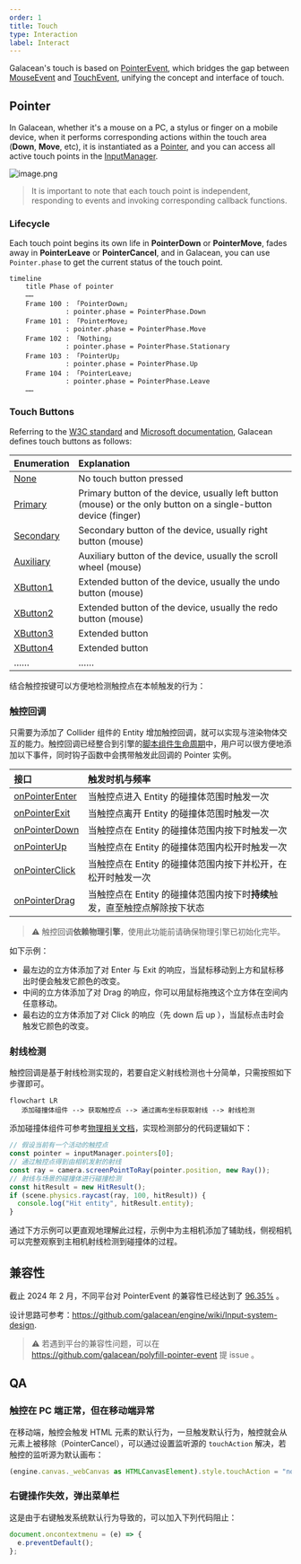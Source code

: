 ```yaml
---
order: 1
title: Touch
type: Interaction
label: Interact
---
```


Galacean's touch is based on [PointerEvent](https://www.w3.org/TR/pointerevents3/), which bridges the gap between [MouseEvent](https://developer.mozilla.org/zh-CN/en/docs/Web/API/MouseEvent) and [TouchEvent](https://developer.mozilla.org/zh-CN/en/docs/Web/API/TouchEvent), unifying the concept and interface of touch.

## Pointer

In Galacean, whether it's a mouse on a PC, a stylus or finger on a mobile device, when it performs corresponding actions within the touch area (**Down**, **Move**, etc), it is instantiated as a [Pointer](/apis/core/#Pointer), and you can access all active touch points in the [InputManager](/apis/core/#InputManager).

<img src="https://mdn.alipayobjects.com/huamei_yo47yq/afts/img/A*k6_aRKNVxGkAAAAAAAAAAAAADhuCAQ/original" alt="image.png"  />

> It is important to note that each touch point is independent, responding to events and invoking corresponding callback functions.

### Lifecycle

Each touch point begins its own life in **PointerDown** or **PointerMove**, fades away in **PointerLeave** or **PointerCancel**, and in Galacean, you can use `Pointer.phase` to get the current status of the touch point.

```mermaid
timeline
    title Phase of pointer
    ……
    Frame 100 : 「PointerDown」
              : pointer.phase = PointerPhase.Down
    Frame 101 : 「PointerMove」
              : pointer.phase = PointerPhase.Move
    Frame 102 : 「Nothing」
              : pointer.phase = PointerPhase.Stationary
    Frame 103 : 「PointerUp」
              : pointer.phase = PointerPhase.Up
    Frame 104 : 「PointerLeave」
              : pointer.phase = PointerPhase.Leave
    ……
```

<playground src="input-log.ts"></playground>

### Touch Buttons

Referring to the [W3C standard](https://www.w3.org/TR/uievents/#dom-mouseevent-button) and [Microsoft documentation](https://learn.microsoft.com/en-us/dotnet/api/system.windows.input.mousebutton?view=windowsdesktop-6.0), Galacean defines touch buttons as follows:

| Enumeration                                      | Explanation                                                      |
| :---------------------------------------------- | :--------------------------------------------------------------- |
| [None](/apis/core/#PointerButton-None)           | No touch button pressed                                           |
| [Primary](/apis/core/#PointerButton-Primary)     | Primary button of the device, usually left button (mouse) or the only button on a single-button device (finger) |
| [Secondary](/apis/core/#PointerButton-Secondary) | Secondary button of the device, usually right button (mouse)     |
| [Auxiliary](/apis/core/#PointerButton-Auxiliary) | Auxiliary button of the device, usually the scroll wheel (mouse)  |
| [XButton1](/apis/core/#PointerButton-XButton1)   | Extended button of the device, usually the undo button (mouse)   |
| [XButton2](/apis/core/#PointerButton-XButton2)   | Extended button of the device, usually the redo button (mouse)   |
| [XButton3](/apis/core/#PointerButton-XButton3)   | Extended button                                                  |
| [XButton4](/apis/core/#PointerButton-XButton4)   | Extended button                                                  |
| ……                                              | ……                                                               |

结合触控按键可以方便地检测触控点在本帧触发的行为：

<playground src="input-pointerButton.ts"></playground>

### 触控回调

只需要为添加了 Collider 组件的 Entity 增加触控回调，就可以实现与渲染物体交互的能力。触控回调已经整合到引擎的[脚本组件生命周期](/en/docs/script#组件生命周期函数)中，用户可以很方便地添加以下事件，同时钩子函数中会携带触发此回调的 Pointer 实例。

| 接口                                               | 触发时机与频率                                                             |
| :------------------------------------------------- | :------------------------------------------------------------------------- |
| [onPointerEnter](/apis/core/#Script-onPointerEnter) | 当触控点进入 Entity 的碰撞体范围时触发一次                                 |
| [onPointerExit](/apis/core/#Script-onPointerExit)   | 当触控点离开 Entity 的碰撞体范围时触发一次                                 |
| [onPointerDown](/apis/core/#Script-onPointerDown)   | 当触控点在 Entity 的碰撞体范围内按下时触发一次                             |
| [onPointerUp](/apis/core/#Script-onPointerUp)       | 当触控点在 Entity 的碰撞体范围内松开时触发一次                             |
| [onPointerClick](/apis/core/#Script-onPointerClick) | 当触控点在 Entity 的碰撞体范围内按下并松开，在松开时触发一次               |
| [onPointerDrag](/apis/core/#Script-onPointerDrag)   | 当触控点在 Entity 的碰撞体范围内按下时**持续**触发，直至触控点解除按下状态 |

> ⚠️ 触控回调**依赖物理引擎**，使用此功能前请确保物理引擎已初始化完毕。

如下示例：

- 最左边的立方体添加了对 Enter 与 Exit 的响应，当鼠标移动到上方和鼠标移出时便会触发它颜色的改变。
- 中间的立方体添加了对 Drag 的响应，你可以用鼠标拖拽这个立方体在空间内任意移动。
- 最右边的立方体添加了对 Click 的响应（先 down 后 up ），当鼠标点击时会触发它颜色的改变。

<playground src="input-pointer.ts"></playground>

### 射线检测

触控回调是基于射线检测实现的，若要自定义射线检测也十分简单，只需按照如下步骤即可。

```mermaid
flowchart LR
   添加碰撞体组件 --> 获取触控点 --> 通过画布坐标获取射线 --> 射线检测
```

添加碰撞体组件可参考[物理相关文档](/en/docs/physics-collider)，实现检测部分的代码逻辑如下：

```typescript
// 假设当前有一个活动的触控点
const pointer = inputManager.pointers[0];
// 通过触控点得到由相机发射的射线
const ray = camera.screenPointToRay(pointer.position, new Ray());
// 射线与场景的碰撞体进行碰撞检测
const hitResult = new HitResult();
if (scene.physics.raycast(ray, 100, hitResult)) {
  console.log("Hit entity", hitResult.entity);
}
```

通过下方示例可以更直观地理解此过程，示例中为主相机添加了辅助线，侧视相机可以完整观察到主相机射线检测到碰撞体的过程。

<playground src="input-pointerRaycast.ts"></playground>

## 兼容性

截止 2024 年 2 月，不同平台对 PointerEvent 的兼容性已经达到了 [96.35%](https://caniuse.com/?search=PointerEvent) 。

设计思路可参考：https://github.com/galacean/engine/wiki/Input-system-design.

> ⚠️ 若遇到平台的兼容性问题，可以在 https://github.com/galacean/polyfill-pointer-event 提 issue 。

## QA

### 触控在 PC 端正常，但在移动端异常

在移动端，触控会触发 HTML 元素的默认行为，一旦触发默认行为，触控就会从元素上被移除（PointerCancel），可以通过设置监听源的 `touchAction` 解决，若触控的监听源为默认画布：

```typescript
(engine.canvas._webCanvas as HTMLCanvasElement).style.touchAction = "none";
```

### 右键操作失效，弹出菜单栏

这是由于右键触发系统默认行为导致的，可以加入下列代码阻止：

```typescript
document.oncontextmenu = (e) => {
  e.preventDefault();
};
```
